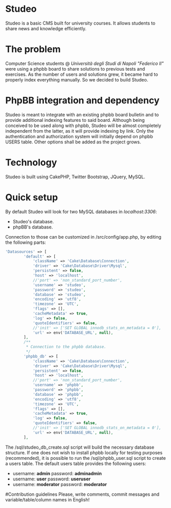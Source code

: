 # Studeo
Studeo is a basic CMS built for university courses. It allows students to share news and knowledge efficiently.

# The problem
Computer Science students @ *Università degli Studi di Napoli "Federico II"* were using 
a phpbb board to share solutions to previous tests and exercises. As the number of users and solutions grew, it became hard to
properly index everything manually. So we decided to build Studeo.

# PhpBB integration and dependency
Studeo is meant to integrate with an existing phpbb board bulletin and to provide additional indexing features to said board.
Although being conceived to be used along with phpbb, Studeo will be almost completely independent from the latter, 
as it will provide indexing by link. 
Only the authentication and authorization system will initially depend on phpbb USERS table. 
Other options shall be added as the project grows. 

# Technology
Studeo is built using CakePHP, Twitter Bootstrap, JQuery, MySQL.

# Quick setup
By default Studeo will look for two MySQL databases in *localhost:3306*:

* Studeo's database.
* phpBB's database.

Connection to those can be customized in /src/config/app.php, by editing the following parts:
```php
'Datasources' => [
        'default' => [
            'className' => 'Cake\Database\Connection',
            'driver' => 'Cake\Database\Driver\Mysql',
            'persistent' => false,
            'host' => 'localhost',
            //'port' => 'non_standard_port_number',
            'username' => 'studeo',
            'password' => 'studeo',
            'database' => 'studeo',
            'encoding' => 'utf8',
            'timezone' => 'UTC',
            'flags' => [],
            'cacheMetadata' => true,
            'log' => false,
            'quoteIdentifiers' => false,
            //'init' => ['SET GLOBAL innodb_stats_on_metadata = 0'],
            'url' => env('DATABASE_URL', null),
        ],
    	/**
    	 * Connection to the phpbb database.
    	 */
    	'phpbb_db' => [
    		'className' => 'Cake\Database\Connection',
    		'driver' => 'Cake\Database\Driver\Mysql',
    		'persistent' => false,
    		'host' => 'localhost',
    		//'port' => 'non_standard_port_number',
    		'username' => 'phpbb',
    		'password' => 'phpbb',
    		'database' => 'phpbb',
    		'encoding' => 'utf8',
    		'timezone' => 'UTC',
    		'flags' => [],
    		'cacheMetadata' => true,
    		'log' => false,
    		'quoteIdentifiers' => false,
    		//'init' => ['SET GLOBAL innodb_stats_on_metadata = 0'],
    		'url' => env('DATABASE_URL', null),
    	],
  ```
  The /sql/studeo_db_create.sql script will build the necessary database structure.
  If one does not wish to install phpbb locally for testing purposes (recommended), it is possible to run the /sql/phpbb_user.sql script to create a users table. The default users table provides the following users:
  * username: **admin**     password: **adminadmin**
  * username: **user**      password: **useruser**
  * username: **moderator** password: **moderator**

#Contribution guidelines
Please, write comments, commit messages and variable/table/column names in English!
